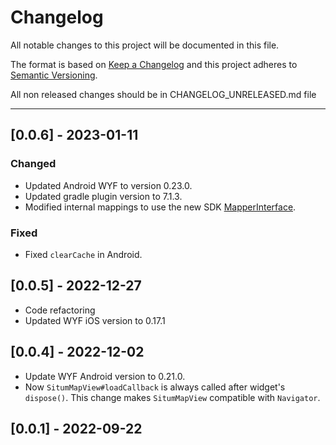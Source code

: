 # Changelog
All notable changes to this project will be documented in this file.

The format is based on [Keep a Changelog](http://keepachangelog.com/en/1.0.0/)
and this project adheres to [Semantic Versioning](http://semver.org/spec/v2.0.0.html).

All non released changes should be in CHANGELOG_UNRELEASED.md file

---------
## [0.0.6] - 2023-01-11

### Changed
* Updated Android WYF to version 0.23.0.
* Updated gradle plugin version to 7.1.3.
* Modified internal mappings to use the new SDK [MapperInterface](https://developers.situm.com/sdk_documentation/android/javadoc/latest/es/situm/sdk/model/mapperinterface).

### Fixed
* Fixed `clearCache` in Android.

## [0.0.5] - 2022-12-27
- Code refactoring
- Updated WYF iOS version to 0.17.1

## [0.0.4] - 2022-12-02

- Update WYF Android version to 0.21.0.
- Now `SitumMapView#loadCallback` is always called after widget's `dispose()`. This change makes `SitumMapView` compatible with `Navigator`.


## [0.0.1] - 2022-09-22